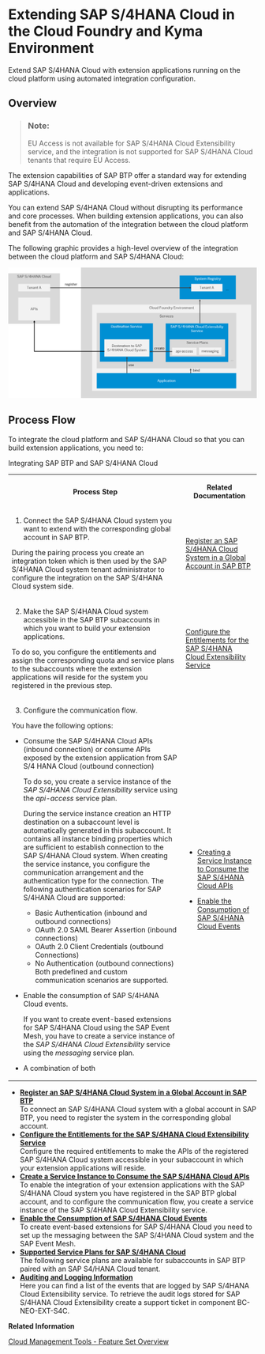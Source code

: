 <!-- loio40b9e6c3cc43498b92472da13e88c7bf -->

# Extending SAP S/4HANA Cloud in the Cloud Foundry and Kyma Environment

Extend SAP S/4HANA Cloud with extension applications running on the cloud platform using automated integration configuration.



<a name="loio40b9e6c3cc43498b92472da13e88c7bf__section_ptj_pmf_nhb"/>

## Overview

> ### Note:  
> EU Access is not available for SAP S/4HANA Cloud Extensibility service, and the integration is not supported for SAP S/4HANA Cloud tenants that require EU Access.

The extension capabilities of SAP BTP offer a standard way for extending SAP S/4HANA Cloud and developing event-driven extensions and applications.

You can extend SAP S/4HANA Cloud without disrupting its performance and core processes. When building extension applications, you can also benefit from the automation of the integration between the cloud platform and SAP S/4HANA Cloud.

The following graphic provides a high-level overview of the integration between the cloud platform and SAP S/4HANA Cloud:

![](images/SAPCPExtensionFactory_11bf994.png)



<a name="loio40b9e6c3cc43498b92472da13e88c7bf__section_tsg_vmf_nhb"/>

## Process Flow

To integrate the cloud platform and SAP S/4HANA Cloud so that you can build extension applications, you need to:

<a name="loio40b9e6c3cc43498b92472da13e88c7bf__table_cyp_dpr_y3b"/>Integrating SAP BTP and SAP S/4HANA Cloud


<table>
<tr>
<th>

Process Step



</th>
<th>

Related Documentation



</th>
</tr>
<tr>
<td>

1. Connect the SAP S/4HANA Cloud system you want to extend with the corresponding global account in SAP BTP.

During the pairing process you create an integration token which is then used by the SAP S/4HANA Cloud system tenant administrator to configure the integration on the SAP S/4HANA Cloud system side.



</td>
<td>

 [Register an SAP S/4HANA Cloud System in a Global Account in SAP BTP](Register_an_SAP_S4HANA_Cloud_System_in_a_Global_Account_in_SAP_BTP_28171b6.md) 



</td>
</tr>
<tr>
<td>

2. Make the SAP S/4HANA Cloud system accessible in the SAP BTP subaccounts in which you want to build your extension applications.

To do so, you configure the entitlements and assign the corresponding quota and service plans to the subaccounts where the extension applications will reside for the system you registered in the previous step.



</td>
<td>

 [Configure the Entitlements for the SAP S/4HANA Cloud Extensibility Service](Configure_the_Entitlements_for_the_SAP_S4HANA_Cloud_Extensibility_Service_65ad330.md) 



</td>
</tr>
<tr>
<td>

3. Configure the communication flow.

You have the following options:

-   Consume the SAP S/4HANA Cloud APIs \(inbound connection\) or consume APIs exposed by the extension application from SAP S/4 HANA Cloud \(outbound connection\)

    To do so, you create a service instance of the *SAP S/4HANA Cloud Extensibility* service using the *api-access* service plan.

    During the service instance creation an HTTP destination on a subaccount level is automatically generated in this subaccount. It contains all instance binding properties which are sufficient to establish connection to the SAP S/4HANA Cloud system. When creating the service instance, you configure the communication arrangement and the authentication type for the connection. The following authentication scenarios for SAP S/4HANA Cloud are supported:

    -   Basic Authentication \(inbound and outbound connections\)
    -   OAuth 2.0 SAML Bearer Assertion \(inbound connections\)
    -   OAuth 2.0 Client Credentials \(outbound Connections\)
    -   No Authentication \(outbound connections\)
    Both predefined and custom communication scenarios are supported.

-   Enable the consumption of SAP S/4HANA Cloud events.

    If you want to create event-based extensions for SAP S/4HANA Cloud using the SAP Event Mesh, you have to create a service instance of the *SAP S/4HANA Cloud Extensibility* service using the *messaging* service plan.

-   A combination of both



</td>
<td>

-   [Creating a Service Instance to Consume the SAP S/4HANA Cloud APIs](Create_a_Service_Instance_to_Consume_the_SAP_S4HANA_Cloud_APIs_a735641.md)

-   [Enable the Consumption of SAP S/4HANA Cloud Events](Enable_the_Consumption_of_SAP_S4HANA_Cloud_Events_d476ff0.md)




</td>
</tr>
</table>

-   **[Register an SAP S/4HANA Cloud System in a Global Account in SAP BTP](Register_an_SAP_S4HANA_Cloud_System_in_a_Global_Account_in_SAP_BTP_28171b6.md "To connect an SAP S/4HANA Cloud system with a global account in SAP BTP, you need to register the
		system in the corresponding global account. ")**  
To connect an SAP S/4HANA Cloud system with a global account in SAP BTP, you need to register the system in the corresponding global account.
-   **[Configure the Entitlements for the SAP S/4HANA Cloud Extensibility Service](Configure_the_Entitlements_for_the_SAP_S4HANA_Cloud_Extensibility_Service_65ad330.md "Configure the required entitlements to make the APIs of the registered SAP S/4HANA Cloud
		system accessible in your subaccount in which your extension applications will
		reside.")**  
Configure the required entitlements to make the APIs of the registered SAP S/4HANA Cloud system accessible in your subaccount in which your extension applications will reside.
-   **[Create a Service Instance to Consume the SAP S/4HANA Cloud APIs](Create_a_Service_Instance_to_Consume_the_SAP_S4HANA_Cloud_APIs_a735641.md " To enable the integration of your extension applications with the SAP S/4HANA Cloud
		system you have registered in the SAP BTP global account, and
		to configure the communication flow, you create a service instance of the SAP S/4HANA Cloud
		Extensibility service.")**  
 To enable the integration of your extension applications with the SAP S/4HANA Cloud system you have registered in the SAP BTP global account, and to configure the communication flow, you create a service instance of the SAP S/4HANA Cloud Extensibility service.
-   **[Enable the Consumption of SAP S/4HANA Cloud Events](Enable_the_Consumption_of_SAP_S4HANA_Cloud_Events_d476ff0.md "To create event-based extensions for SAP S/4HANA Cloud you need to set up the messaging
		between the SAP S/4HANA Cloud system and the SAP Event
                                        Mesh.")**  
To create event-based extensions for SAP S/4HANA Cloud you need to set up the messaging between the SAP S/4HANA Cloud system and the SAP Event Mesh.
-   **[Supported Service Plans for SAP S/4HANA Cloud](Supported_Service_Plans_for_SAP_S4HANA_Cloud_925c00a.md "The following service plans are available for subaccounts in SAP BTP paired with
		an SAP S4/HANA Cloud tenant.")**  
The following service plans are available for subaccounts in SAP BTP paired with an SAP S4/HANA Cloud tenant.
-   **[Auditing and Logging Information](Auditing_and_Logging_Information_b250a8d.md "Here you can find a list of the events that are logged by SAP S/4HANA Cloud
            Extensibility service. To retrieve the audit logs stored for SAP S/4HANA
            Cloud Extensibility create a support ticket in component BC-NEO-EXT-S4C.")**  
Here you can find a list of the events that are logged by SAP S/4HANA Cloud Extensibility service. To retrieve the audit logs stored for SAP S/4HANA Cloud Extensibility create a support ticket in component BC-NEO-EXT-S4C.

**Related Information**  


[Cloud Management Tools - Feature Set Overview](https://help.sap.com/viewer/65de2977205c403bbc107264b8eccf4b/Cloud/en-US/caf4e4e23aef4666ad8f125af393dfb2.html)

